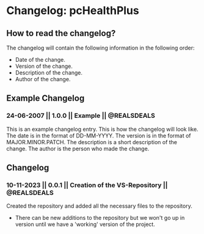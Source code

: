 # Changelog: pcHealthPlus

## How to read the changelog?
The changelog will contain the following information in the following order:
- Date of the change.
- Version of the change.
- Description of the change.
- Author of the change.

## Example Changelog

### 24-06-2007 || 1.0.0 || Example || @REALSDEALS
This is an example changelog entry. This is how the changelog will look like. The date is in the format of DD-MM-YYYY. The version is in the format of MAJOR.MINOR.PATCH. The description is a short description of the change. The author is the person who made the change.

## Changelog

### 10-11-2023 || 0.0.1 || Creation of the VS-Repository || @REALSDEALS
Created the repository and added all the necessary files to the repository.
- There can be new additions to the repository but we won't go up in version until we have a 'working' version of the project.